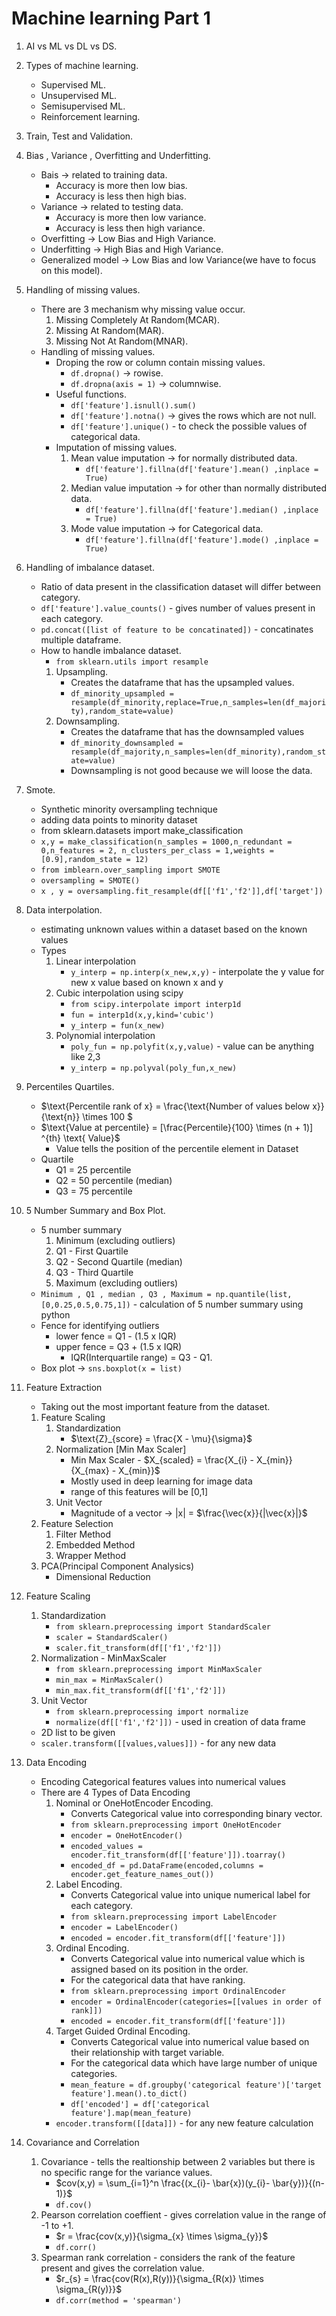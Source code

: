 # Machine learning Part 1
1. AI vs ML vs DL vs DS.  

2. Types of machine learning.
    - Supervised ML.
    - Unsupervised ML.
    - Semisupervised ML.
    - Reinforcement learning.  

3. Train, Test and Validation.  

4. Bias , Variance , Overfitting and Underfitting.
    - Bais -> related to training data.
        - Accuracy is more then low bias.
        - Accuracy is less then high bias.
    - Variance -> related to testing data.
        - Accuracy is more then low variance.
        - Accuracy is less then high variance.
    - Overfitting -> Low Bias and High Variance.
    - Underfitting -> High Bias and High Variance.
    - Generalized model -> Low Bias and low Variance(we have to focus on this model).  

5. Handling of missing values.
    - There are 3 mechanism why missing value occur.
        1. Missing Completely At Random(MCAR).
        2. Missing At Random(MAR).
        3. Missing Not At Random(MNAR).
    - Handling of missing values.
        - Droping the row or column contain missing values.
           - ```df.dropna()``` -> rowise.
           - ```df.dropna(axis = 1)``` -> columnwise.
        - Useful functions.
           - ```df['feature'].isnull().sum()```
           - ```df['feature'].notna()``` -> gives the rows which are not null.
           - ```df['feature'].unique()``` - to check the possible values of categorical data.
        - Imputation of missing values.
            1. Mean value imputation -> for normally distributed data.
               - ```df['feature'].fillna(df['feature'].mean() ,inplace = True)```
            2. Median value imputation -> for other than normally distributed data.
               - ```df['feature'].fillna(df['feature'].median() ,inplace = True)```
            3. Mode value imputation -> for Categorical data.
               - ```df['feature'].fillna(df['feature'].mode() ,inplace = True) ``` 

6. Handling of imbalance dataset.
    - Ratio of data present in the classification dataset will differ between category.
    - ```df['feature'].value_counts()``` - gives number of values present in each category.
    - ```pd.concat([list of feature to be concatinated])``` - concatinates multiple dataframe.
    - How to handle imbalance dataset.
        - ```from sklearn.utils import resample```
        1. Upsampling.
            - Creates the dataframe that has the upsampled values.
            - ```df_minority_upsampled = resample(df_minority,replace=True,n_samples=len(df_majority),random_state=value)```
        2. Downsampling.
            - Creates the dataframe that has the downsampled values
            - ```df_minority_downsampled = resample(df_majority,n_samples=len(df_minority),random_state=value)```
            - Downsampling is not good because we will loose the data.  

7. Smote.
    - Synthetic minority oversampling technique
    - adding data points to minority dataset
    - from sklearn.datasets import make_classification
    - ```x,y = make_classification(n_samples = 1000,n_redundant = 0,n_features = 2, n_clusters_per_class = 1,weights = [0.9],random_state = 12)``` 
    - ```from imblearn.over_sampling import SMOTE```
    - ```oversampling = SMOTE()```
    - ```x , y = oversampling.fit_resample(df[['f1','f2']],df['target'])```  

8. Data interpolation.
    - estimating unknown values within a dataset based on the known values
    - Types 
        1. Linear interpolation
           - ```y_interp = np.interp(x_new,x,y)``` - interpolate the y value for new x value based on known x and y
        2. Cubic interpolation using scipy
           - ```from scipy.interpolate import interp1d```
           - ```fun = interp1d(x,y,kind='cubic')```
           - ```y_interp = fun(x_new)```
        3. Polynomial interpolation
           - ```poly_fun = np.polyfit(x,y,value)``` - value can be anything like 2,3
           - ```y_interp = np.polyval(poly_fun,x_new)```  
                  
9. Percentiles Quartiles.
    - $\text{Percentile rank of x} = \frac{\text{Number of values below x}}{\text{n}} \times 100 $ 
    - $\text{Value at percentile} = [\frac{Percentile}{100} \times (n + 1)] ^{th} \text{ Value}$
       - Value tells the position of the percentile element in Dataset 
    - Quartile
        - Q1 = 25 percentile
        - Q2 = 50 percentile (median)
        - Q3 = 75 percentile  

10. 5 Number Summary and Box Plot.
    - 5 number summary 
        1. Minimum (excluding outliers)
        2. Q1 - First Quartile
        3. Q2 - Second Quartile (median)
        4. Q3 - Third Quartile
        5. Maximum (excluding outliers)
    - ```Minimum , Q1 , median , Q3 , Maximum = np.quantile(list,[0,0.25,0.5,0.75,1])``` - calculation of 5 number summary using python  
    - Fence for identifying outliers
        - lower fence = Q1 - (1.5 x IQR)
        - upper fence = Q3 + (1.5 x IQR)
            - IQR(Interquartile range) = Q3 - Q1.
    - Box plot -> ```sns.boxplot(x = list)```  

11. Feature Extraction
    - Taking out the most important feature from the dataset.
    1. Feature Scaling 
        1. Standardization
            - $\text{Z}_{score} = \frac{X - \mu}{\sigma}$
        2. Normalization [Min Max Scaler]
            - Min Max Scaler - $X_{scaled} = \frac{X_{i} - X_{min}}{X_{max} - X_{min}}$
            - Mostly used in deep learning for image data
            - range of this features will be [0,1]
        3. Unit Vector
            - Magnitude of a vector -> |x| = $\frac{\vec{x}}{|\vec{x}|}$
    2. Feature Selection
        1. Filter Method
        2. Embedded Method
        3. Wrapper Method
    3. PCA(Principal Component Analysics)
        - Dimensional Reduction  

12. Feature Scaling
    1. Standardization
       - ```from sklearn.preprocessing import StandardScaler```
       - ```scaler = StandardScaler()```
       - ```scaler.fit_transform(df[['f1','f2']])```
    2. Normalization - MinMaxScaler
       - ```from sklearn.preprocessing import MinMaxScaler```
       - ```min_max = MinMaxScaler()```
       - ```min_max.fit_transform(df[['f1','f2']])```
    3. Unit Vector
       - ```from sklearn.preprocessing import normalize```
       - ```normalize(df[['f1','f2']])``` - used in creation of data frame
    - 2D list to be given  
    - ```scaler.transform([[values,values]])``` - for any new data

13. Data Encoding
    - Encoding Categorical features values into numerical values
    - There are 4 Types of Data Encoding
        1. Nominal or OneHotEncoder Encoding.
           - Converts Categorical value into corresponding binary vector.
           - ```from sklearn.preprocessing import OneHotEncoder```
           - ```encoder = OneHotEncoder()```
           - ```encoded_values = encoder.fit_transform(df[['feature']]).toarray()```
           - ```encoded_df = pd.DataFrame(encoded,columns = encoder.get_feature_names_out())```
        2. Label Encoding.
            - Converts Categorical value into unique numerical label for each category.
           - ```from sklearn.preprocessing import LabelEncoder```
           - ```encoder = LabelEncoder()```
           - ```encoded = encoder.fit_transform(df[['feature']])```
        3. Ordinal Encoding.
            - Converts Categorical value into numerical value which is assigned based on its position in the order.
            - For the categorical data that have ranking.
            - ```from sklearn.preprocessing import OrdinalEncoder```
            - ```encoder = OrdinalEncoder(categories=[[values in order of rank]])```
            - ```encoded = encoder.fit_transform(df[['feature']])```
        4. Target Guided Ordinal Encoding.
            - Converts Categorical value into numerical value based on their relationship with target variable.
            - For the categorical data which have large number of unique categories.
            - ```mean_feature = df.groupby('categorical feature')['target feature'].mean().to_dict()```
            - ```df['encoded'] = df['categorical feature'].map(mean_feature)```
       - ```encoder.transform([[data]])``` - for any new feature calculation  

14. Covariance and Correlation 
    1. Covariance - tells the realtionship between 2 variables but there is no specific range for the variance values.
       - $cov(x,y) = \sum_{i=1}^n \frac{(x_{i}- \bar{x})(y_{i}- \bar{y})}{(n-1)}$
       - ```df.cov()``` 
    2. Pearson correlation coeffient - gives correlation value in the range of -1 to +1.
       - $r = \frac{cov(x,y)}{\sigma_{x} \times \sigma_{y}}$
       - ```df.corr()```
    3. Spearman rank correlation - considers the rank of the feature present and gives the correlation value. 
       - $r_{s} = \frac{cov(R(x),R(y))}{\sigma_{R(x)} \times \sigma_{R(y)}}$
       - ```df.corr(method = 'spearman')```  

